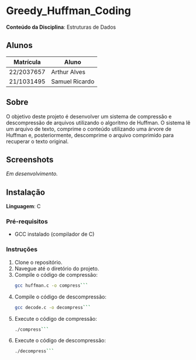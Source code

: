 # Greedy_Huffman_Coding

**Conteúdo da Disciplina**: Estruturas de Dados<br>

## Alunos

| Matrícula  | Aluno          |
| ---------- | -------------- |
| 22/2037657 | Arthur Alves   |
| 21/1031495 | Samuel Ricardo |

## Sobre

O objetivo deste projeto é desenvolver um sistema de compressão e descompressão de arquivos utilizando o algoritmo de Huffman. O sistema lê um arquivo de texto, comprime o conteúdo utilizando uma árvore de Huffman e, posteriormente, descomprime o arquivo comprimido para recuperar o texto original.

## Screenshots

*Em desenvolvimento.*

## Instalação

**Linguagem**: C<br>

### Pré-requisitos

- GCC instalado (compilador de C)

### Instruções

1. Clone o repositório.
2. Navegue até o diretório do projeto.
3. Compile o código de compressão:
   ```sh
   gcc huffman.c -o compress```
4. Compile o código de descompressão:
   ```sh
   gcc decode.c -o decompress```
5. Execute o código de compressão:
   ```sh
   ./compress```
6. Execute o código de descompressão:
   ```sh
   ./decompress```

